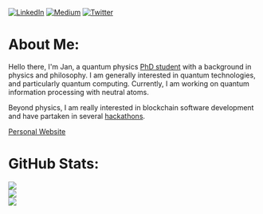 [![LinkedIn](https://img.shields.io/badge/LinkedIn-%230077B5.svg?logo=linkedin&logoColor=white)](https://linkedin.com/in/jan-ole-ernst-44b568190/) [![Medium](https://img.shields.io/badge/Medium-12100E?logo=medium&logoColor=white)](https://medium.com/@ernst.jo99) [![Twitter](https://img.shields.io/badge/Twitter-%231DA1F2.svg?logo=Twitter&logoColor=white)](https://twitter.com/jan_o_e) 


# About Me:
Hello there, I'm Jan, a quantum physics [PhD student](https://www.physics.ox.ac.uk/our-people/ernst) with a background in physics and philosophy. I am generally interested in quantum technologies, and particularly quantum computing. Currently, I am working on quantum information processing with neutral atoms. 

Beyond physics, I am really interested in blockchain software development and have partaken in several [hackathons](https://ethglobal.com/showcase/retr0x-2p73o).

[Personal Website](https://janoleernst.xyz)

# GitHub Stats:
![](https://github-readme-stats.vercel.app/api?username=jan-o-e&theme=dark&hide_border=false&include_all_commits=true&count_private=true)<br/>
![](https://github-readme-streak-stats.herokuapp.com/?user=jan-o-e&theme=dark&hide_border=false)<br/>
![](https://github-readme-stats.vercel.app/api/top-langs/?username=jan-o-e&theme=dark&hide_border=false&include_all_commits=true&count_private=true&layout=compact)

